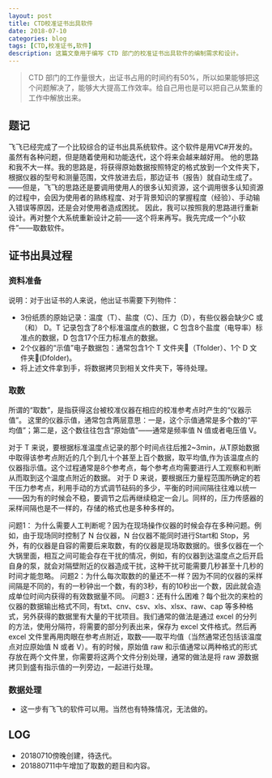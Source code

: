 ```yaml
---
layout: post
title: CTD校准证书出具软件
date: 2018-07-10
categories: blog
tags: [CTD,校准证书,软件]
description: 这篇文章用于编写 CTD 部门的校准证书出具软件的编制需求和设计。
---
```


> CTD 部门的工作量很大，出证书占用的时间约有50%，所以如果能够把这个问题解决了，能够大大提高工作效率。给自己用也是可以把自己从繁重的工作中解放出来。

## 题记

飞飞已经完成了一个比较综合的证书出具系统软件。这个软件是用VC#开发的。虽然有各种问题，但是随着使用和功能迭代，这个将来会越来越好用。
他的思路和我不大一样。我的思路是，将获得原始数据按照特定的格式放到一个文件夹下，根据仪器的型号和测量范围，文件放进去后，那边证书（报告）就自动生成了。——但是，飞飞的思路还是要调用使用人的很多认知资源，这个调用很多认知资源的过程中，会因为使用者的熟练程度、对于背景知识的掌握程度（经验）、手动输入错误等原因，还是会对使用者造成困扰。
因此，我可以按照我的思路进行重新设计。再对整个大系统重新设计之前——这个将来再写。我先完成一个“小软件”——取数软件。

## 证书出具过程

### 资料准备
说明：对于出证书的人来说，他出证书需要下列物件：
- 3份纸质的原始记录：温度（T）、盐度（C）、压力（D），有些仪器会缺少C 或（和） D。T 记录包含了8个标准温度点的数据，C 包含8个盐度（电导率）标准点的数据，D 包含17个压力标准点的数据。
- 2个仪器的“示值”电子数据包：通常包含1个 T 文件夹📂（Tfolder）、1个 D 文件夹📂(Dfolder)。
- 将上述文件拿到手，将数据拷贝到相关文件夹下，等待处理。

### 取数

所谓的“取数”，是指获得这台被校准仪器在相应的校准参考点时产生的“仪器示值”。
这里的仪器示值，通常包含两层意思：一是，这个示值通常是多个数的“平均值”；第二是，这个数往往包含“原始值”——通常是频率值 N 值或者电压值 V。

对于 T 来说，要根据标准温度点记录的那个时间点往后推2~3min，从T原始数据中取得该参考点附近的几个到几十个甚至上百个数据，取平均值,作为该温度点的仪器指示值。这个过程通常是8个参考点，每个参考点均需要进行人工观察和判断从而取到这个温度点附近的数据。
对于 D 来说，要根据压力量程范围所确定的若干压力参考点，利用手动的方式调节砝码的多少，平衡的时间间隔往往难以统一——因为有的时候会不稳，要调节之后再继续稳定一会儿。同样的，压力传感器的采样间隔也是不一样的，存储的格式也是多种多样的。

问题1： 为什么需要人工判断呢？因为在现场操作仪器的时候会存在多种问题。例如，由于现场同时控制了 N 台仪器，N 台仪器不能同时进行Start和 Stop，另外，有的仪器是自容的需要后来取数，有的仪器是现场取数据的。很多仪器在一个大锅里面，相互之间可能会存在干扰的情况，例如，有的仪器到达温度点之后开启自身的泵，就会对隔壁附近的仪器造成干扰，这种干扰可能需要几秒甚至十几秒的时间才能忽略。
问题2：为什么每次取数的的量还不一样？因为不同的仪器的采样间隔是不同的，有的一秒钟出一个数，有的3秒，有的10秒出一个数，因此就会造成单位时间内获得的有效数据量不同。
问题3：还有什么困难？每个批次的来检的仪器的数据输出格式不同，有txt、cnv、csv、xls、xlsx、raw、cap 等多种格式，另外获得的数据里有大量的干扰项目。我们通常的做法是通过 excel 的分列的方法，使用分隔符，将需要的部分列表出来，保存为 excel 文件格式。然后再 excel 文件里再用肉眼在参考点附近，取数——取平均值（当然通常还包括该温度点对应原始值 N 或者 V）。有的时候，原始值 raw 和示值通常以两种格式的形式存放在两个文件里，你需要将这两个文件分别处理，通常的做法是将 raw 源数据拷贝到盛有指示值的一列旁边，一起进行处理。

### 数据处理

- 这一步有飞飞的软件可以用。当然也有特殊情况，无法做的。





## LOG
- 20180710傍晚创建，待迭代。
- 201880711中午增加了取数的题目和内容。
